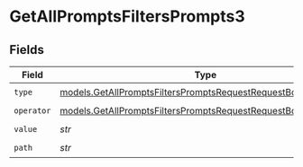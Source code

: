 # GetAllPromptsFiltersPrompts3


## Fields

| Field                                                                                                                                | Type                                                                                                                                 | Required                                                                                                                             | Description                                                                                                                          |
| ------------------------------------------------------------------------------------------------------------------------------------ | ------------------------------------------------------------------------------------------------------------------------------------ | ------------------------------------------------------------------------------------------------------------------------------------ | ------------------------------------------------------------------------------------------------------------------------------------ |
| `type`                                                                                                                               | [models.GetAllPromptsFiltersPromptsRequestRequestBody3Type](../models/getallpromptsfilterspromptsrequestrequestbody3type.md)         | :heavy_check_mark:                                                                                                                   | N/A                                                                                                                                  |
| `operator`                                                                                                                           | [models.GetAllPromptsFiltersPromptsRequestRequestBody3Operator](../models/getallpromptsfilterspromptsrequestrequestbody3operator.md) | :heavy_check_mark:                                                                                                                   | N/A                                                                                                                                  |
| `value`                                                                                                                              | *str*                                                                                                                                | :heavy_check_mark:                                                                                                                   | N/A                                                                                                                                  |
| `path`                                                                                                                               | *str*                                                                                                                                | :heavy_check_mark:                                                                                                                   | N/A                                                                                                                                  |